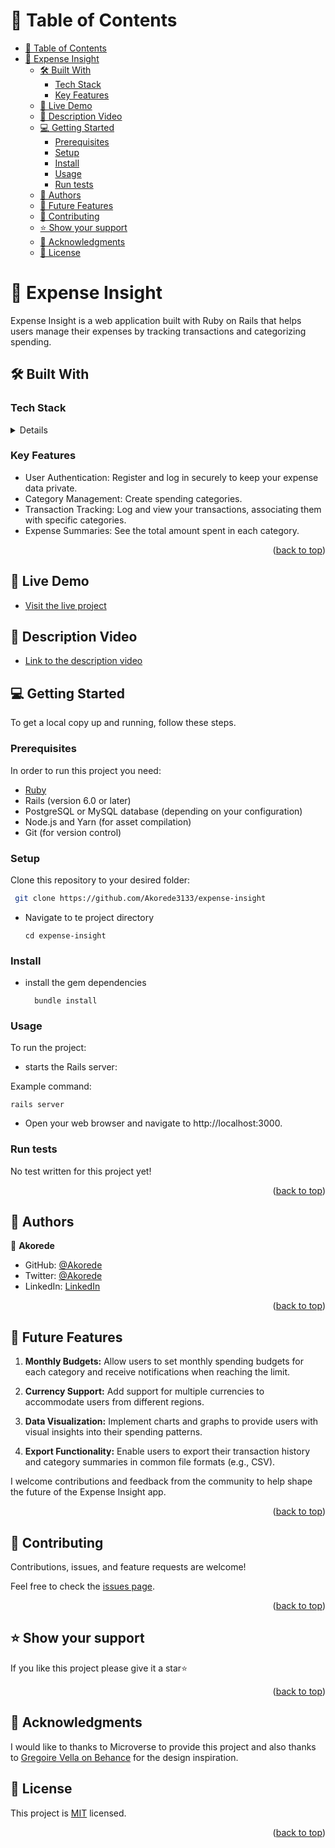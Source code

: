 # 📗 Table of Contents

- [📗 Table of Contents](#-table-of-contents)
- [📖 Expense Insight ](#-expense-insight-)
  - [🛠 Built With ](#-built-with-)
    - [Tech Stack ](#tech-stack-)
    - [Key Features ](#key-features-)
  - [🚀 Live Demo ](#-live-demo-)
  - [🚀 Description Video](#-description-video)
  - [💻 Getting Started ](#-getting-started-)
    - [Prerequisites](#prerequisites)
    - [Setup](#setup)
    - [Install](#install)
    - [Usage](#usage)
    - [Run tests](#run-tests)
  - [👥 Authors ](#-authors-)
  - [🔭 Future Features ](#-future-features-)
  - [🤝 Contributing ](#-contributing-)
  - [⭐️ Show your support ](#️-show-your-support-)
  - [🙏 Acknowledgments ](#-acknowledgments-)
  - [📝 License ](#-license-)

# 📖 Expense Insight <a name="about-project"></a>
Expense Insight is a web application built with Ruby on Rails that helps users manage their expenses by tracking transactions and categorizing spending.

## 🛠 Built With <a name="built-with"></a>

### Tech Stack <a name="tech-stack"></a>

<details>
  <ul>
    <li>
      <a href="https://www.ruby-lang.org/en/">Ruby</a>
    </li>
     <li>
      <a href="https://rubyonrails.org/">Ruby on rails </a>
    </li>
     <li>
      <a href="https://www.postgresql.org/">PostgresQL</a>
    </li>
  </ul>
</details>

### Key Features <a name="key-features"></a>

- User Authentication: Register and log in securely to keep your expense data private.
- Category Management: Create spending categories.
- Transaction Tracking: Log and view your transactions, associating them with specific categories.
- Expense Summaries: See the total amount spent in each category.
<p align="right">(<a href="#readme-top">back to top</a>)</p>

## 🚀 Live Demo <a name="live-demo"></a>

- [Visit the live project](https://expense-insight.onrender.com/)

## 🚀 Description Video<a name="video-demo"></a>

- [Link to the description video](https://www.loom.com/share/6ed3729c0f954284adaf0e3478426e4e)



## 💻 Getting Started <a name="getting-started"></a>

To get a local copy up and running, follow these steps.

### Prerequisites

In order to run this project you need:
- [ Ruby](https://www.ruby-lang.org/en/documentation/installation/)
- Rails (version 6.0 or later)
- PostgreSQL or MySQL database (depending on your configuration)
- Node.js and Yarn (for asset compilation)
- Git (for version control)

### Setup

Clone this repository to your desired folder:

```sh
 git clone https://github.com/Akorede3133/expense-insight
```
- Navigate to te project directory
  
  ```
  cd expense-insight

  ```

### Install

- install the gem dependencies
  
  ```
    bundle install

  ```
### Usage

To run the project:
-  starts the Rails server:

Example command:

```
rails server

```
- Open your web browser and navigate to http://localhost:3000.

### Run tests

No test written for this project yet!

<p align="right">(<a href="#readme-top">back to top</a>)</p>

## 👥 Authors <a name="authors"></a>

👤 **Akorede**

- GitHub: [@Akorede](https://github.com/Akorede3133)
- Twitter: [@Akorede](https://twitter.com/SaheedAkorede7)
- LinkedIn: [LinkedIn](https://www.linkedin.com/in/akorede)

<p align="right">(<a href="#readme-top">back to top</a>)</p>

## 🔭 Future Features <a name="future-features"></a>

1. **Monthly Budgets:** Allow users to set monthly spending budgets for each category and receive notifications when reaching the limit.

2. **Currency Support:** Add support for multiple currencies to accommodate users from different regions.

3. **Data Visualization:** Implement charts and graphs to provide users with visual insights into their spending patterns.

4. **Export Functionality:** Enable users to export their transaction history and category summaries in common file formats (e.g., CSV).


I welcome contributions and feedback from the community to help shape the future of the Expense Insight app.

<p align="right">(<a href="#readme-top">back to top</a>)</p>

## 🤝 Contributing <a name="contributing"></a>

Contributions, issues, and feature requests are welcome!

Feel free to check the [issues page](https://github.com/Akorede3133/expense-insight/issues).

<p align="right">(<a href="#readme-top">back to top</a>)</p>

## ⭐️ Show your support <a name="support"></a>

If you like this project please give it a star⭐️

<p align="right">(<a href="#readme-top">back to top</a>)</p>

## 🙏 Acknowledgments <a name="acknowledgements"></a>

I would like to thanks to Microverse to provide this project and also thanks to  [Gregoire Vella on Behance](https://www.behance.net/gallery/19759151/Snapscan-iOs-design-and-branding?tracking_source=) for the design inspiration.

## 📝 License <a name="license"></a>

This project is [MIT](./LICENSE) licensed.

<p align="right">
(<a href="#readme-top">back to top</a>)</p>